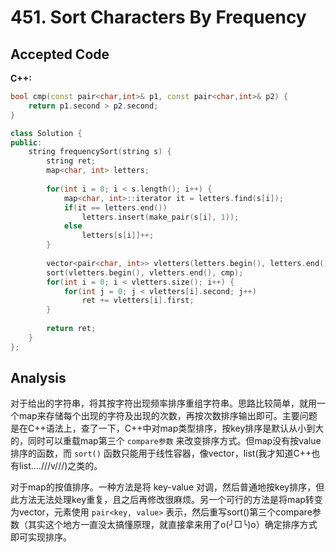 # 451. Sort Characters By Frequency

## Accepted Code

**C++:**

```c++
bool cmp(const pair<char,int>& p1, const pair<char,int>& p2) {
    return p1.second > p2.second;
}

class Solution {
public:
    string frequencySort(string s) {
        string ret;
        map<char, int> letters;
        
        for(int i = 0; i < s.length(); i++) {
            map<char, int>::iterator it = letters.find(s[i]);
            if(it == letters.end())
                letters.insert(make_pair(s[i], 1));
            else
                letters[s[i]]++;
        }
        
        vector<pair<char, int>> vletters(letters.begin(), letters.end());
        sort(vletters.begin(), vletters.end(), cmp);
        for(int i = 0; i < vletters.size(); i++) {
            for(int j = 0; j < vletters[i].second; j++)
                ret += vletters[i].first;
        }
        
        return ret;
    }
};
```



## Analysis

对于给出的字符串，将其按字符出现频率排序重组字符串。思路比较简单，就用一个map来存储每个出现的字符及出现的次数，再按次数排序输出即可。主要问题是在C++语法上，查了一下，C++中对map类型排序，按key排序是默认从小到大的，同时可以重载map第三个 `compare参数` 来改变排序方式。但map没有按value排序的函数，而 `sort()` 函数只能用于线性容器，像vector，list(我才知道C++也有list....///v///)之类的。

对于map的按值排序。一种方法是将 key-value 对调，然后普通地按key排序，但此方法无法处理key重复，且之后再修改很麻烦。另一个可行的方法是将map转变为vector，元素使用 `pair<key, value>` 表示，然后重写sort()第三个compare参数（其实这个地方一直没太搞懂原理，就直接拿来用了o(╯□╰)o）确定排序方式即可实现排序。